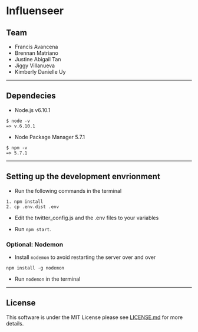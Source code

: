 # Influenseer

## Team

* Francis Avancena
* Brennan Matriano
* Justine Abigail Tan
* Jiggy Villanueva
* Kimberly Danielle Uy

---

## Dependecies

* Node.js v6.10.1

```
$ node -v
=> v.6.10.1
```

* Node Package Manager 5.7.1

```
$ npm -v
=> 5.7.1
```

---

## Setting up the development envrionment

* Run the following commands in the terminal

```
1. npm install
2. cp .env.dist .env
```

* Edit the twitter_config.js and the .env files to your variables

* Run `npm start`.

### Optional: Nodemon

* Install `nodemon` to avoid restarting the server over and over

```
npm install -g nodemon
```
* Run `nodemon` in the terminal



---

## License

This software is under the MIT License please see [LICENSE.md](https://github.com/tripeersyou/influenseer/blob/master/LICENSE.md) for more details.